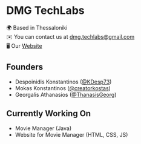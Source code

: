 # DMG TechLabs

🌍 Based in Thessaloniki <br>
✉️ You can contact us at [dmg.techlabs@gmail.com](mailto:dmg.techlabs@gmail.com) <br>
🖥️ Our [Website](http://localhost:80/)

## Founders

* Despoinidis Konstantinos ([@KDesp73](https://github.com/KDesp73))
* Mokas Konstantinos ([@creatorkostas](https://github.com/creatorkostas))
* Georgalis Athanasios ([@ThanasisGeorg](https://github.com/ThanasisGeorg))

## Currently Working On

* Movie Manager (Java)
* Website for Movie Manager (HTML, CSS, JS)
